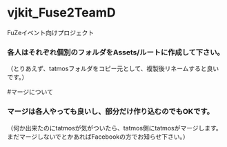 vjkit_Fuse2TeamD
================
FuZeイベント向けプロジェクト

### 各人はそれぞれ個別のフォルダをAssets/ルートに作成して下さい。
（とりあえず、tatmosフォルダをコピー元として、複製後リネームすると良いです。）

#マージについて

### マージは各人やっても良いし、部分だけ作り込むのでもOKです。
（何か出来たのにtatmosが気がついたら、tatmos側にtatmosがマージします。まだマージしないでとかあればFacebookの方でお知らせ下さい。）
